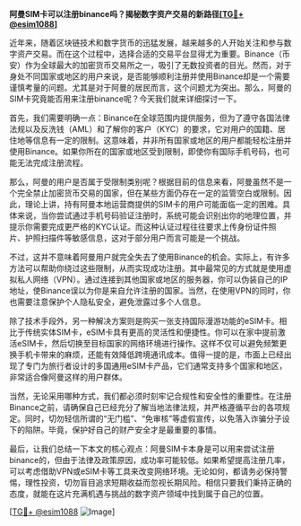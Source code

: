 **阿曼SIM卡可以注册binance吗？揭秘数字资产交易的新路径[[TG💪+ @esim1088](https://t.me/s/esim1088)]**

近年来，随着区块链技术和数字货币的迅猛发展，越来越多的人开始关注和参与数字资产交易。而在这个过程中，选择合适的交易平台显得尤为重要。Binance（币安）作为全球最大的加密货币交易所之一，吸引了无数投资者的目光。然而，对于身处不同国家或地区的用户来说，是否能够顺利注册并使用Binance却是一个需要谨慎考量的问题。尤其是对于阿曼的居民而言，这个问题尤为突出。那么，阿曼的SIM卡究竟能否用来注册binance呢？今天我们就来详细探讨一下。

首先，我们需要明确一点：Binance在全球范围内提供服务，但为了遵守各国法律法规以及反洗钱（AML）和了解你的客户（KYC）的要求，它对用户的国籍、居住地等信息有一定的限制。这意味着，并非所有国家或地区的用户都能轻松注册并使用Binance。如果你所在的国家或地区受到限制，即使你有国际手机号码，也可能无法完成注册流程。

那么，阿曼的用户是否属于受限制类别呢？根据目前的信息来看，阿曼虽然不是一个完全禁止加密货币交易的国家，但在某些方面仍存在一定的监管空白或限制。因此，理论上讲，持有阿曼本地运营商提供的SIM卡的用户可能面临一定的困难。具体来说，当你尝试通过手机号码验证注册时，系统可能会识别出你的地理位置，并提示你需要完成更严格的KYC认证。而这种认证过程往往要求上传身份证件照片、护照扫描件等敏感信息，这对于部分用户而言可能是一个挑战。

不过，这并不意味着阿曼用户就完全失去了使用Binance的机会。实际上，有许多方法可以帮助你绕过这些限制，从而实现成功注册。其中最常见的方式就是使用虚拟私人网络（VPN）。通过连接到其他国家或地区的服务器，你可以伪装自己的IP地址，使Binance误以为你是来自允许注册的国家。当然，在使用VPN的同时，你也需要注意保护个人隐私安全，避免泄露过多个人信息。

除了技术手段外，另一种解决方案则是购买一张支持国际漫游功能的eSIM卡。相比于传统实体SIM卡，eSIM卡具有更高的灵活性和便捷性。你可以在家中提前激活eSIM卡，然后切换至目标国家的网络环境进行操作。这样不仅可以避免频繁更换手机卡带来的麻烦，还能有效降低跨境通讯成本。值得一提的是，市面上已经出现了专门为旅行者设计的多国通用eSIM卡产品，它们通常支持多个国家和地区，非常适合像阿曼这样的用户群体。

当然，无论采用哪种方式，我们都必须时刻牢记合规性和安全性的重要性。在注册Binance之前，请确保自己已经充分了解当地法律法规，并严格遵循平台的各项规定。同时，切勿轻信所谓的“无门槛”、“免审核”等虚假宣传，以免落入诈骗分子设下的陷阱。毕竟，保护好自己的财产安全才是最重要的事情。

最后，让我们总结一下本文的核心观点：阿曼SIM卡本身是可以用来尝试注册binance的，但由于法律及政策原因，成功率可能较低。如果希望提高注册几率，可以考虑借助VPN或eSIM卡等工具来改变网络环境。无论如何，都请务必保持警惕，理性投资，切勿盲目追求短期收益而忽视长期风险。相信只要我们秉持正确的态度，就能在这片充满机遇与挑战的数字资产领域中找到属于自己的位置。

[[TG💪+ @esim1088](https://t.me/s/esim1088) ![Image](https://i.postimg.cc/4NQfJmqS/Snipaste-2025-05-13-00-14-12.png)]